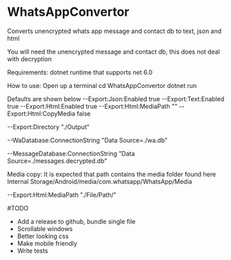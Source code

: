 # WhatsAppConvertor
Converts unencrypted whats app message and contact db to text, json and html

You will need the unencrypted message and contact db, this does not deal with decryption

Requirements:
dotnet runtime that supports net 6.0

How to use:
Open up a terminal
cd WhatsAppConvertor
dotnet run

Defaults are shown below
--Export:Json:Enabled true
--Export:Text:Enabled true
--Export:Html:Enabled true
--Export:Html:MediaPath ""
--Export:Html:CopyMedia false

--Export:Directory "./Output"

--WaDatabase:ConnectionString "Data Source=./wa.db"

--MessageDatabase:ConnectionString "Data Source=./messages.decrypted.db"

Media copy:
It is expected that path contains the media folder found here
Internal Storage/Android/media/com.whatsapp/WhatsApp/Media

--Export:Html:MediaPath "./File/Path/"

#TODO
 - Add a release to github, bundle single file
 - Scrollable windows
 - Better looking css
 - Make mobile friendly
 - Write tests